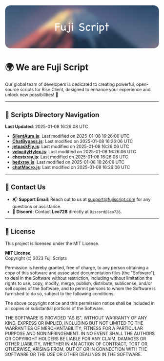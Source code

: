 ![Banner](.github/b.webp)

# 🌍 **We are Fuji Script**

Our global team of developers is dedicated to creating powerful, open-source scripts for Rise Client, designed to enhance your experience and unlock new possibilities! 🌟

---
<!-- SCRIPTS_NAVIGATION_START -->
## 📂 **Scripts Directory Navigation**

**Last Updated**: 2025-01-08 16:26:08 UTC

- **[SilentAura.js](scripts/SilentAura.js)**: Last modified on 2025-01-08 16:26:06 UTC
- **[ChatBypass.js](scripts/ChatBypass.js)**: Last modified on 2025-01-08 16:26:06 UTC
- **[jetpackFly.js](scripts/jetpackFly.js)**: Last modified on 2025-01-08 16:26:06 UTC
- **[velocityHylex.js](scripts/velocityHylex.js)**: Last modified on 2025-01-08 16:26:06 UTC
- **[chestxray.js](scripts/chestxray.js)**: Last modified on 2025-01-08 16:26:06 UTC
- **[bedxray.js](scripts/bedxray.js)**: Last modified on 2025-01-08 16:26:06 UTC
- **[chatMacro.js](scripts/chatMacro.js)**: Last modified on 2025-01-08 16:26:06 UTC

<!-- SCRIPTS_NAVIGATION_END -->

---

## 💬 **Contact Us**  
- 📬 **Support Email**: Reach out to us at [support@fujiscript.com](mailto:support@fujiscript.com) for any questions or assistance.  
- 💬 **Discord**: Contact **Leo728** directly at `Discord@leo728`.

---

## 📜 **License**

This project is licensed under the MIT License.  

**MIT License**  
Copyright (c) 2023 Fuji Scripts  

Permission is hereby granted, free of charge, to any person obtaining a copy of this software and associated documentation files (the "Software"), to deal in the Software without restriction, including without limitation the rights to use, copy, modify, merge, publish, distribute, sublicense, and/or sell copies of the Software, and to permit persons to whom the Software is furnished to do so, subject to the following conditions:  

The above copyright notice and this permission notice shall be included in all copies or substantial portions of the Software.  

THE SOFTWARE IS PROVIDED "AS IS", WITHOUT WARRANTY OF ANY KIND, EXPRESS OR IMPLIED, INCLUDING BUT NOT LIMITED TO THE WARRANTIES OF MERCHANTABILITY, FITNESS FOR A PARTICULAR PURPOSE AND NONINFRINGEMENT. IN NO EVENT SHALL THE AUTHORS OR COPYRIGHT HOLDERS BE LIABLE FOR ANY CLAIM, DAMAGES OR OTHER LIABILITY, WHETHER IN AN ACTION OF CONTRACT, TORT OR OTHERWISE, ARISING FROM, OUT OF OR IN CONNECTION WITH THE SOFTWARE OR THE USE OR OTHER DEALINGS IN THE SOFTWARE.  
